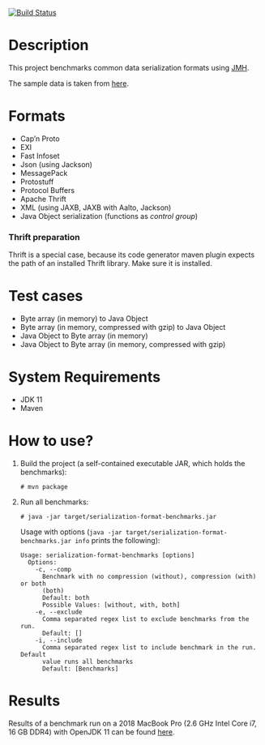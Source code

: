 [![Build Status](https://travis-ci.org/FIT-CSCW-Mobility/serialization-format-benchmarks.svg?branch=master)](https://travis-ci.org/FIT-CSCW-Mobility/serialization-format-benchmarks)


# Description

This project benchmarks common data serialization formats using [JMH](http://openjdk.java.net/projects/code-tools/jmh/).

The sample data is taken from [here](https://github.com/maximn/SerializationPerformanceTest_CSharp/blob/master/SerializationPerformanceTest/TestData/BelgianBeer/Data/beers.xml).

# Formats

- Cap’n Proto
- EXI
- Fast Infoset
- Json (using Jackson)
- MessagePack
- Protostuff
- Protocol Buffers
- Apache Thrift
- XML (using JAXB, JAXB with Aalto, Jackson)
- Java Object serialization (functions as _control group_)

### Thrift preparation

Thrift is a special case, because its code generator maven plugin expects the path of an installed Thrift library.
Make sure it is installed.


# Test cases

- Byte array (in memory) to Java Object
- Byte array (in memory, compressed with gzip) to Java Object
- Java Object to Byte array (in memory)
- Java Object to Byte array (in memory, compressed with gzip)


# System Requirements

* JDK 11
* Maven 

# How to use?

1. Build the project (a self-contained executable JAR, which holds the benchmarks):

    ```
    # mvn package
    ```

2. Run all benchmarks:

    ```
    # java -jar target/serialization-format-benchmarks.jar
    ```
    
    Usage with options (`java -jar target/serialization-format-benchmarks.jar info` prints the following):
    
     ```
     Usage: serialization-format-benchmarks [options]
       Options:
         -c, --comp
           Benchmark with no compression (without), compression (with) or both
           (both)
           Default: both
           Possible Values: [without, with, both]
         -e, --exclude
           Comma separated regex list to exclude benchmarks from the run.
           Default: []
         -i, --include
           Comma separated regex list to include benchmark in the run. Default
           value runs all benchmarks
           Default: [Benchmarks]
     ```
    

# Results

Results of a benchmark run on a 2018 MacBook Pro (2.6 GHz Intel Core i7, 16 GB DDR4) with OpenJDK 11 can be found [here](results.txt).
